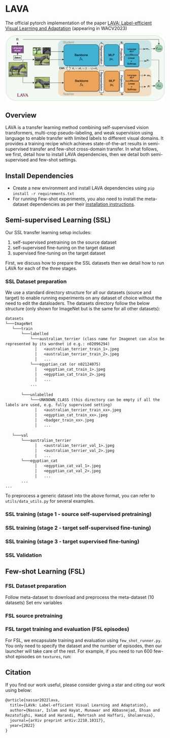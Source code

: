 # LAVA
The official pytorch implementation of the paper [LAVA: Label-efficient Visual Learning and Adaptation](https://arxiv.org/abs/2210.10317) (appearing in WACV2023)

<p align="center">
  <img class="center" src="https://github.com/islam-nassar/lava/blob/main/aux/LAVA_teaser.png" alt="LAVA Conceptual Diagram" width="500">
</p>

## Overview
LAVA is a transfer learning method combining self-supervised vision transformers, multi-crop pseudo-labeling, and weak supervision using language to enable transfer with limited labels to different visual domains. It provides a training recipe which achieves state-of-the-art results in semi-supervised transfer and few-shot cross-domain transfer. In what follows, we first, detail how to install LAVA dependencies, then we detail both semi-supervised and few-shot settings. 

## Install Dependencies

- Create a new environment and install LAVA dependencies using ```pip install -r requirements.txt``` 
- For running Few-shot experiments, you also need to install the meta-dataset dependencies as per their [installation instructions](https://github.com/google-research/meta-dataset#installation).  

## Semi-supervised Learning (SSL)
Our SSL transfer learning setup includes: 
1) self-supervised pretraining on the source dataset
2) self-supervised fine-tuning on the target dataset
3) supervised fine-tuning on the target dataset

First, we discuss how to prepare the SSL datasets then we detail how to run LAVA for each of the three stages.

### SSL Dataset preparation
We use a standard directory structure for all our datasets (source and target) to enable running experiments on any dataset of choice without the need to edit the dataloaders. The datasets directory follow the below structure (only shown for ImageNet but is the same for all other datasets):
```
datasets
└───ImageNet
   └───train
       └───labelled
           └───australian_terrier (class name for Imagenet can also be represented by its wordnet id e.g.: n02096294)  
             │   <australian_terrier_train_1>.jpeg
             │   <australian_terrier_train_2>.jpeg
             │   ...
           └───egyptian_cat (or n02124075)
             │   <egyptian_cat_train_1>.jpeg
             │   <egyptian_cat_train_2>.jpeg
             │   ...
           ...
           
       └───unlabelled
           └───UNKNOWN_CLASS (this directory can be empty if all the labels are used, e.g. fully supervised setting)
             │   <australian_terrier_train_xx>.jpeg
             │   <egyptian_cat_train_xx>.jpeg
             │   <badger_train_xx>.jpeg
             │   ...
             
   └───val
       └───australian_terrier
             │   <australian_terrier_val_1>.jpeg
             │   <australian_terrier_val_2>.jpeg
             │   ...
       └───egyptian_cat
             │   <egyptian_cat_val_1>.jpeg
             │   <egyptian_cat_val_2>.jpeg
             │   ...
       ...
...
```
To preprocess a generic dataset into the above format, you can refer to `utils/data_utils.py` for several examples.

### SSL training (stage 1 - source self-supervised pretraining)
### SSL training (stage 2 - target self-supervised fine-tuning)
### SSL training (stage 3 - target supervised fine-tuning)
### SSL Validation

## Few-shot Learning (FSL)
### FSL Dataset preparation
Follow meta-dataset to download and preprocess the meta-dataset (10 datasets)
Set env variables 

### FSL source pretraining

### FSL target training and evaluation (FSL episodes)
For FSL, we encapsulate training and evaluation using `few_shot_runner.py`. You only need to specify the dataset and the number of episodes, then our launcher will take care of the rest. For example, if you need to run 600 few-shot episodes on `textures`, run:





## Citation

If you find our work useful, please consider giving a star and citing our work using below:

```
@article{nassar2022lava,
  title={LAVA: Label-efficient Visual Learning and Adaptation},
  author={Nassar, Islam and Hayat, Munawar and Abbasnejad, Ehsan and Rezatofighi, Hamid and Harandi, Mehrtash and Haffari, Gholamreza},
  journal={arXiv preprint arXiv:2210.10317},
  year={2022}
}
```

